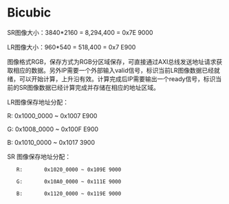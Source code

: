 # Bicubic
SR图像大小：3840*2160 = 8,294,400 = 0x7E 9000

LR图像大小：960*540 = 518,400 = 0x7 E900

图像格式RGB，保存方式为RGB分区域保存，可直接通过AXI总线发送地址请求获取相应的数据。另外IP需要一个外部输入valid信号，标识当前LR图像数据已经就绪，可以开始计算，上升沿有效。计算完成后IP需要输出一个ready信号，标识当前的SR图像数据已经计算完成并存储在相应的地址区域。


LR图像保存地址分配：

R:       0x1000_0000 ~ 0x1007 E900

G:       0x1008_0000 ~ 0x100F E900

B:       0x1010_0000 ~ 0x1017 3900


SR 图像保存地址分配：

       R:       0x1020_0000 ~ 0x109E 9000

       G:       0x10A0_0000 ~ 0x111E 9000

       B:       0x1120_0000 ~ 0x119E 9000

       